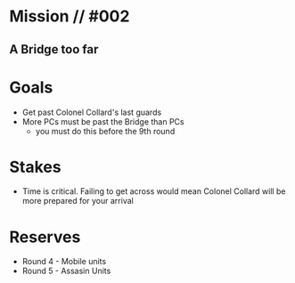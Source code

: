 # Mission // #002
## A Bridge too far
# Goals
- Get past Colonel Collard's last guards
- More PCs must be past the Bridge than PCs
  - you must do this before the 9th round

# Stakes
- Time is critical. Failing to get across would mean Colonel Collard will be more prepared for your arrival

# Reserves
- Round 4 - Mobile units
- Round 5 - Assasin Units
